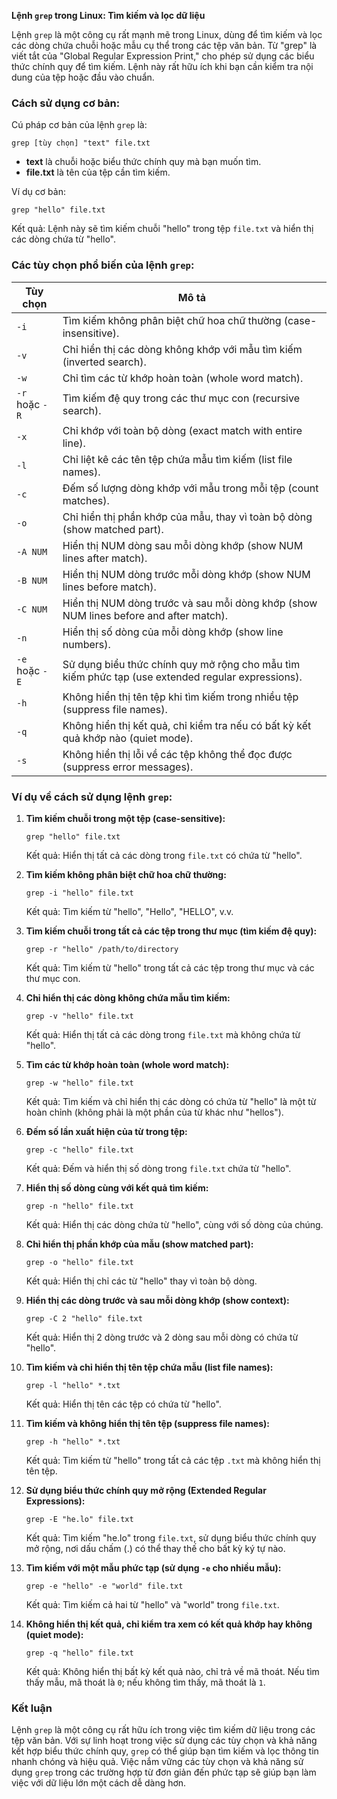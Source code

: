 **Lệnh `grep` trong Linux: Tìm kiếm và lọc dữ liệu**

Lệnh `grep` là một công cụ rất mạnh mẽ trong Linux, dùng để tìm kiếm và lọc các dòng chứa chuỗi hoặc mẫu cụ thể trong các tệp văn bản. Từ "grep" là viết tắt của "Global Regular Expression Print," cho phép sử dụng các biểu thức chính quy để tìm kiếm. Lệnh này rất hữu ích khi bạn cần kiểm tra nội dung của tệp hoặc đầu vào chuẩn.

### **Cách sử dụng cơ bản:**

Cú pháp cơ bản của lệnh `grep` là:

```
grep [tùy chọn] "text" file.txt
```

- **text** là chuỗi hoặc biểu thức chính quy mà bạn muốn tìm.
- **file.txt** là tên của tệp cần tìm kiếm.

Ví dụ cơ bản:

```
grep "hello" file.txt
```

Kết quả: Lệnh này sẽ tìm kiếm chuỗi "hello" trong tệp `file.txt` và hiển thị các dòng chứa từ "hello".

### **Các tùy chọn phổ biến của lệnh `grep`:**

| **Tùy chọn** | **Mô tả** |
|--------------|-----------|
| `-i` | Tìm kiếm không phân biệt chữ hoa chữ thường (case-insensitive). |
| `-v` | Chỉ hiển thị các dòng không khớp với mẫu tìm kiếm (inverted search). |
| `-w` | Chỉ tìm các từ khớp hoàn toàn (whole word match). |
| `-r` hoặc `-R` | Tìm kiếm đệ quy trong các thư mục con (recursive search). |
| `-x` | Chỉ khớp với toàn bộ dòng (exact match with entire line). |
| `-l` | Chỉ liệt kê các tên tệp chứa mẫu tìm kiếm (list file names). |
| `-c` | Đếm số lượng dòng khớp với mẫu trong mỗi tệp (count matches). |
| `-o` | Chỉ hiển thị phần khớp của mẫu, thay vì toàn bộ dòng (show matched part). |
| `-A NUM` | Hiển thị NUM dòng sau mỗi dòng khớp (show NUM lines after match). |
| `-B NUM` | Hiển thị NUM dòng trước mỗi dòng khớp (show NUM lines before match). |
| `-C NUM` | Hiển thị NUM dòng trước và sau mỗi dòng khớp (show NUM lines before and after match). |
| `-n` | Hiển thị số dòng của mỗi dòng khớp (show line numbers). |
| `-e` hoặc `-E` | Sử dụng biểu thức chính quy mở rộng cho mẫu tìm kiếm phức tạp (use extended regular expressions). |
| `-h` | Không hiển thị tên tệp khi tìm kiếm trong nhiều tệp (suppress file names). |
| `-q` | Không hiển thị kết quả, chỉ kiểm tra nếu có bất kỳ kết quả khớp nào (quiet mode). |
| `-s` | Không hiển thị lỗi về các tệp không thể đọc được (suppress error messages). |

### **Ví dụ về cách sử dụng lệnh `grep`:**

1. **Tìm kiếm chuỗi trong một tệp (case-sensitive):**
   ```
   grep "hello" file.txt
   ```

   Kết quả: Hiển thị tất cả các dòng trong `file.txt` có chứa từ "hello".

2. **Tìm kiếm không phân biệt chữ hoa chữ thường:**
   ```
   grep -i "hello" file.txt
   ```

   Kết quả: Tìm kiếm từ "hello", "Hello", "HELLO", v.v.

3. **Tìm kiếm chuỗi trong tất cả các tệp trong thư mục (tìm kiếm đệ quy):**
   ```
   grep -r "hello" /path/to/directory
   ```

   Kết quả: Tìm kiếm từ "hello" trong tất cả các tệp trong thư mục và các thư mục con.

4. **Chỉ hiển thị các dòng không chứa mẫu tìm kiếm:**
   ```
   grep -v "hello" file.txt
   ```

   Kết quả: Hiển thị tất cả các dòng trong `file.txt` mà không chứa từ "hello".

5. **Tìm các từ khớp hoàn toàn (whole word match):**
   ```
   grep -w "hello" file.txt
   ```

   Kết quả: Tìm kiếm và chỉ hiển thị các dòng có chứa từ "hello" là một từ hoàn chỉnh (không phải là một phần của từ khác như "hellos").

6. **Đếm số lần xuất hiện của từ trong tệp:**
   ```
   grep -c "hello" file.txt
   ```

   Kết quả: Đếm và hiển thị số dòng trong `file.txt` chứa từ "hello".

7. **Hiển thị số dòng cùng với kết quả tìm kiếm:**
   ```
   grep -n "hello" file.txt
   ```

   Kết quả: Hiển thị các dòng chứa từ "hello", cùng với số dòng của chúng.

8. **Chỉ hiển thị phần khớp của mẫu (show matched part):**
   ```
   grep -o "hello" file.txt
   ```

   Kết quả: Hiển thị chỉ các từ "hello" thay vì toàn bộ dòng.

9. **Hiển thị các dòng trước và sau mỗi dòng khớp (show context):**
   ```
   grep -C 2 "hello" file.txt
   ```

   Kết quả: Hiển thị 2 dòng trước và 2 dòng sau mỗi dòng có chứa từ "hello".

10. **Tìm kiếm và chỉ hiển thị tên tệp chứa mẫu (list file names):**
    ```
    grep -l "hello" *.txt
    ```

    Kết quả: Hiển thị tên các tệp có chứa từ "hello".

11. **Tìm kiếm và không hiển thị tên tệp (suppress file names):**
    ```
    grep -h "hello" *.txt
    ```

    Kết quả: Tìm kiếm từ "hello" trong tất cả các tệp `.txt` mà không hiển thị tên tệp.

12. **Sử dụng biểu thức chính quy mở rộng (Extended Regular Expressions):**
    ```
    grep -E "he.lo" file.txt
    ```

    Kết quả: Tìm kiếm "he.lo" trong `file.txt`, sử dụng biểu thức chính quy mở rộng, nơi dấu chấm (.) có thể thay thế cho bất kỳ ký tự nào.

13. **Tìm kiếm với một mẫu phức tạp (sử dụng `-e` cho nhiều mẫu):**
    ```
    grep -e "hello" -e "world" file.txt
    ```

    Kết quả: Tìm kiếm cả hai từ "hello" và "world" trong `file.txt`.

14. **Không hiển thị kết quả, chỉ kiểm tra xem có kết quả khớp hay không (quiet mode):**
    ```
    grep -q "hello" file.txt
    ```

    Kết quả: Không hiển thị bất kỳ kết quả nào, chỉ trả về mã thoát. Nếu tìm thấy mẫu, mã thoát là `0`; nếu không tìm thấy, mã thoát là `1`.

### **Kết luận**

Lệnh `grep` là một công cụ rất hữu ích trong việc tìm kiếm dữ liệu trong các tệp văn bản. Với sự linh hoạt trong việc sử dụng các tùy chọn và khả năng kết hợp biểu thức chính quy, `grep` có thể giúp bạn tìm kiếm và lọc thông tin nhanh chóng và hiệu quả. Việc nắm vững các tùy chọn và khả năng sử dụng `grep` trong các trường hợp từ đơn giản đến phức tạp sẽ giúp bạn làm việc với dữ liệu lớn một cách dễ dàng hơn.
